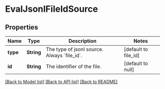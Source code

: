 # EvalJsonlFileIdSource
## Properties

| Name | Type | Description | Notes |
|------------ | ------------- | ------------- | -------------|
| **type** | **String** | The type of jsonl source. Always &#x60;file_id&#x60;. | [default to file_id] |
| **id** | **String** | The identifier of the file. | [default to null] |

[[Back to Model list]](../README.md#documentation-for-models) [[Back to API list]](../README.md#documentation-for-api-endpoints) [[Back to README]](../README.md)

